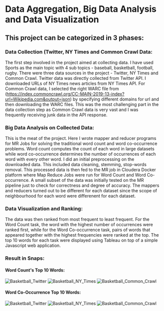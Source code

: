# Data Aggregation, Big Data Analysis and Data Visualization

## This project can be categorized in 3 phases:

### Data Collection (Twitter, NY Times and Common Crawl Data:
The first step involved in the project aimed at collecting data. I have used Sports as the main topic with 4 sub topics - baseball, basketball, football, rugby. There were three data sources in the project - Twitter, NY Times and Common Crawl. Twitter data was directly collected from Twitter API. I downloaded URLs of NY Times news articles from NY Times API. For Common Crawl data, I selected the right WARC file from (https://index.commoncrawl.org/CC-MAIN-2019-13-index?url=Wikipedia.com&output=json) by specifying different domains for url and then downloading the WARC files. This was the most challenging part in the data collection step as Common Crawl data is very vast and I was frequently receiving junk data in the API response. 

### Big Data Analysis on Collected Data: 
This is the meat of the project. Here I wrote mapper and reducer programs for MR Jobs for solving the traditional word count and word co-occurrence problems. Word count computes the count of each word in large datasets while word co-occurrence determines the number of occurrences of each word with every other word. I did an initial preprocessing on the downloaded data. This included data cleaning, stemming, stop-words removal. This processed data is then fed to the MR job in Cloudera Docker platform where Map Reduce Jobs were run for Word Count and Word Co-occurrence. A small subset of the data was initially tested on the MR pipeline just to check for correctness and degree of accuracy. The mappers and reducers turned out to be different for each dataset since the scope of neighbourhood for each word were differenent for each dataset.

### Data Visualization and Ranking: 
The data was then ranked from most frequent to least frequent. For the Word Count task, the word with the highest number of occurrences were ranked first, while for  the Word Co-occurrence task, pairs of words that appeared together with the highest frequencies were ranked at the top. The top 10 words for each task were displayed using Tableau on top of a simple Javascript web application.

### Result in Snaps:
#### Word Count's Top 10 Words:

![Basketball_Twitter](https://github.com/animeshpaul91/Big-Data-Pipeline-with-Hadoop-and-MR/blob/master/Part2/Results/Twitter/Basketball_top10WC.png?raw=true)
![Basketball_NY_Times](https://github.com/animeshpaul91/Big-Data-Pipeline-with-Hadoop-and-MR/blob/master/Part2/Results/NYT/Basketball_top10WC.png?raw=true)
![Basketball_Common_Crawl](https://github.com/animeshpaul91/Big-Data-Pipeline-with-Hadoop-and-MR/blob/master/Part2/Results/CC/Basketball_top10WC.png?raw=true)

#### Word Co-Occurrence Top 10 Words:

![Basketball_Twitter](https://github.com/animeshpaul91/Big-Data-Pipeline-with-Hadoop-and-MR/blob/master/Part3/Word_Cooccurrence/Result_Images/Twitter/Basketball.png?raw=true)
![Basketball_NY_Times](https://github.com/animeshpaul91/Big-Data-Pipeline-with-Hadoop-and-MR/blob/master/Part3/Word_Cooccurrence/Result_Images/NYT/basketball.png?raw=true)
![Basketball_Common_Crawl](https://github.com/animeshpaul91/Big-Data-Pipeline-with-Hadoop-and-MR/blob/master/Part3/Word_Cooccurrence/Result_Images/CC/basketball.png?raw=true)
